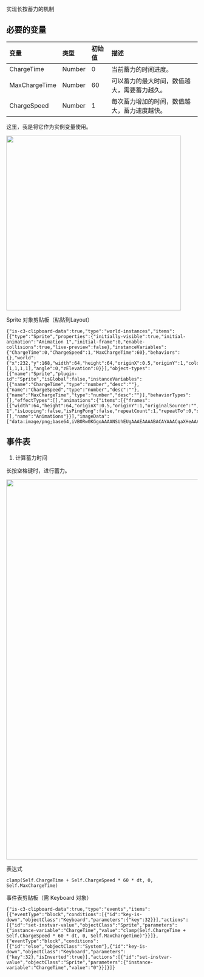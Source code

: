 实现长按蓄力的机制

## 必要的变量


| 变量           | 类型    | 初始值 |  描述                                       |
|:-------------- |:------ |:------ |:------------------------------------------- |
| ChargeTime     | Number | 0      | 当前蓄力的时间进度。                          | 
| MaxChargeTime  | Number | 60     | 可以蓄力的最大时间，数值越大，需要蓄力越久。    | 
| ChargeSpeed    | Number | 1      | 每次蓄力增加的时间，数值越大，蓄力速度越快。    | 
  
这里，我是将它作为实例变量使用。    

<img width="460" src="https://user-images.githubusercontent.com/45864744/152939384-1f43afc8-5b51-4d83-9567-e413f6ca81c1.png">

Sprite 对象剪贴板（粘贴到Layout）
```
{"is-c3-clipboard-data":true,"type":"world-instances","items":[{"type":"Sprite","properties":{"initially-visible":true,"initial-animation":"Animation 1","initial-frame":0,"enable-collisions":true,"live-preview":false},"instanceVariables":{"ChargeTime":0,"ChargeSpeed":1,"MaxChargeTime":60},"behaviors":{},"world":{"x":232,"y":168,"width":64,"height":64,"originX":0.5,"originY":1,"color":[1,1,1,1],"angle":0,"zElevation":0}}],"object-types":[{"name":"Sprite","plugin-id":"Sprite","isGlobal":false,"instanceVariables":[{"name":"ChargeTime","type":"number","desc":""},{"name":"ChargeSpeed","type":"number","desc":""},{"name":"MaxChargeTime","type":"number","desc":""}],"behaviorTypes":[],"effectTypes":[],"animations":{"items":[{"frames":[{"width":64,"height":64,"originX":0.5,"originY":1,"originalSource":"","exportFormat":"png","exportQuality":0.8,"imageDataIndex":0,"useCollisionPoly":true,"duration":1}],"name":"Animation 1","isLooping":false,"isPingPong":false,"repeatCount":1,"repeatTo":0,"speed":0}],"subfolders":[],"name":"Animations"}}],"imageData":["data:image/png;base64,iVBORw0KGgoAAAANSUhEUgAAAEAAAABACAYAAACqaXHeAAAAAXNSR0IArs4c6QAAAIBJREFUeF7t1wERADAIAzHwLxqEfCahN5rr3s1N+K0A/AAnoAPCHThKkAIUoAAFKBBOAIMYxCAGMRhGwBjCIAYxiEEMYjCcAAYxiEEMYjCMgDWIQQxiEIMYxGA4AQxiEIMYxGAYAWsQgxjEIAYxiMFwAhjEIAYxiMEwAtYgBusMPv/Jv4H6VP2RAAAAAElFTkSuQmCC"]}
```

## 事件表

1. 计算蓄力时间
   
长按空格键时，进行蓄力。

<img width="1000" src="https://user-images.githubusercontent.com/45864744/152938988-1993d3cd-2735-46b7-838d-dfaae6f18807.png">

表达式
```
clamp(Self.ChargeTime + Self.ChargeSpeed * 60 * dt, 0, Self.MaxChargeTime)
```

事件表剪贴板（需 Keyboard 对象）
```
{"is-c3-clipboard-data":true,"type":"events","items":[{"eventType":"block","conditions":[{"id":"key-is-down","objectClass":"Keyboard","parameters":{"key":32}}],"actions":[{"id":"set-instvar-value","objectClass":"Sprite","parameters":{"instance-variable":"ChargeTime","value":"clamp(Self.ChargeTime + Self.ChargeSpeed * 60 * dt, 0, Self.MaxChargeTime)"}}]},{"eventType":"block","conditions":[{"id":"else","objectClass":"System"},{"id":"key-is-down","objectClass":"Keyboard","parameters":{"key":32},"isInverted":true}],"actions":[{"id":"set-instvar-value","objectClass":"Sprite","parameters":{"instance-variable":"ChargeTime","value":"0"}}]}]}
```

